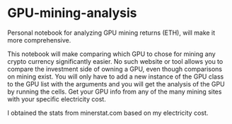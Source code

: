 # GPU-mining-analysis

Personal notebook for analyzing GPU mining returns (ETH), will make it more comprehensive.

This notebook will make comparing which GPU to chose for mining any crypto currency significantly easier. No such website or tool allows you to compare the investment side of owning a GPU, even though comparisons on mining exist.
You will only have to add a new instance of the GPU class to the GPU list with the arguments and you will get the analysis of the GPU by running the cells. Get your GPU info from any of the many mining sites with your specific electricity cost. 

I obtained the stats from minerstat.com based on my electricity cost.
